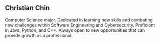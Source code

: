 ## Christian Chin

Computer Science major. Dedicated in learning new skills and combating new challenges within Software Engineering and Cybersecurity. Proficient in Java, Python, and C++. Always open to new opportunities that can provide growth as a professional.
